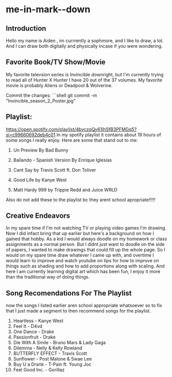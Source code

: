 # me-in-mark--down

## Introduction
Hello my name is Aiden , im currrently a sophmore, and I like to draw, a lot. And I can draw both digitally and physically incase if you were wondering.

## Favorite Book/TV Show/Movie

My favorite televsion series is Invincible downright, but I'm currently trying to read all of Hunter X Hunter I have 20 out of the 37 volumes. My favorite movie is probably Aliens or Deadpool & Wolverine.

Commit the changes: ```shell
        git commit -m "Invincible_season_2_Poster.jpg"

## Playlist:
 https://open.spotify.com/playlist/4byczqQy61lhSfB3PFMGq5?si=c99660692deb4c01
In  my spotify playlist it contains about 19 hours of some songs I really enjoy. Here are some that stand out to me:

1. Un Preview By Bad Bunny

2. Bailando - Spanish Version By Enrique Iglesias

3. Cant Say by Travis Scott ft. Don Toliver

4. Good Life by Kanye West

5. Matt Hardy 999 by Trippie Redd and Juice WRLD

Also do not add these to the playlist bc they arent school apropriate!!!!!
## Creative Endeavors

In my spare time if I'm not watching TV or playing video games I'm drawing. Now I did infact bring that up earlier but here's a background on how I gained that hobby. As a kid I would always doodle on my homework or class assignments as a normal person. But I didnt just want to doodle on the side of papers, I wanted to make drawings that could fill up the whole page. So I would on my spare time draw whatever I came up with, and overtime I would learn to improve and watch youtube on tips for how to improve on things such as shading and how to add proportions along with scaling. And here I am currently learning digital art which has been fun, I enjoy it more than the traditional way of doing things.

## Song Recomendations For The Playlist

now the songs I listed earlier aren school appropriate whatsoever so to fix that I just made a segment to then recommend songs for the playlist.

1. Heartless - Kanye West
2. Feel It - D4vd
3. One Dance - Drake
4. Passionfruit - Drake
5. Die With A Smile - Bruno Mars & Lady Gaga
6. Dilemma - Nelly & Kelly Rowland
7. BUTTERFLY EFFECT - Travis Scott
8. Sunflower - Post Malone & Swae Lee
9. Buy U a Drank - T-Pain ft. Young Joc
10. Feel Good Inc. - Gorillaz